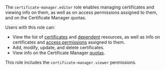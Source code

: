 The `certificate-manager.editor` role enables managing certificates and viewing info on them, as well as on access permissions assigned to them, and on the Certificate Manager quotas.

Users with this role can:
* View the list of [certificates](../../certificate-manager/concepts/index.md/#types) and [dependent](../../certificate-manager/concepts/services.md) resources, as well as info on certificates and [access permissions](../../iam/concepts/access-control/index.md) assigned to them.
* Add, modify, update, and delete certificates.
* View info on the Certificate Manager [quotas](../../certificate-manager/concepts/limits.md#certificate-manager-quotas).

This role includes the `certificate-manager.viewer` permissions.